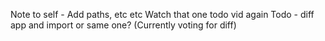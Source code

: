 Note to self - 
    Add paths, etc etc
    Watch that one todo vid again
    Todo - diff app and import or same one? (Currently voting for diff)
    